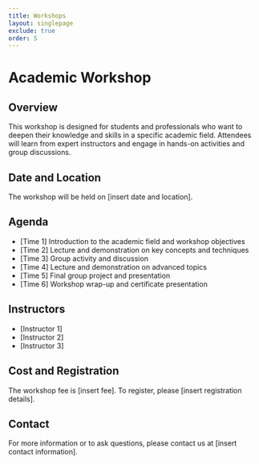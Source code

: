```yaml
---
title: Workshops
layout: singlepage
exclude: true
order: 5
---
```


# Academic Workshop

## Overview

This workshop is designed for students and professionals who want to deepen their knowledge and skills in a specific academic field. Attendees will learn from expert instructors and engage in hands-on activities and group discussions.

## Date and Location

The workshop will be held on [insert date and location].

## Agenda

- [Time 1] Introduction to the academic field and workshop objectives
- [Time 2] Lecture and demonstration on key concepts and techniques
- [Time 3] Group activity and discussion
- [Time 4] Lecture and demonstration on advanced topics
- [Time 5] Final group project and presentation
- [Time 6] Workshop wrap-up and certificate presentation

## Instructors

- [Instructor 1]
- [Instructor 2]
- [Instructor 3]

## Cost and Registration

The workshop fee is [insert fee]. To register, please [insert registration details].

## Contact

For more information or to ask questions, please contact us at [insert contact information].
